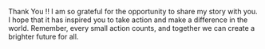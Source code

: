 Thank You !!
I am so grateful for the opportunity to share my story with you. I hope that it has inspired
you to take action and make a difference in the world. Remember, every small action
counts, and together we can create a brighter future for all.
